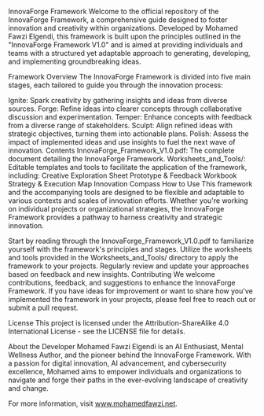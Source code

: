 InnovaForge Framework
Welcome to the official repository of the InnovaForge Framework, a comprehensive guide designed to foster innovation and creativity within organizations. Developed by Mohamed Fawzi Elgendi, this framework is built upon the principles outlined in the "InnovaForge Framework V1.0" and is aimed at providing individuals and teams with a structured yet adaptable approach to generating, developing, and implementing groundbreaking ideas.

Framework Overview
The InnovaForge Framework is divided into five main stages, each tailored to guide you through the innovation process:

Ignite: Spark creativity by gathering insights and ideas from diverse sources.
Forge: Refine ideas into clearer concepts through collaborative discussion and experimentation.
Temper: Enhance concepts with feedback from a diverse range of stakeholders.
Sculpt: Align refined ideas with strategic objectives, turning them into actionable plans.
Polish: Assess the impact of implemented ideas and use insights to fuel the next wave of innovation.
Contents
InnovaForge_Framework_V1.0.pdf: The complete document detailing the InnovaForge Framework.
Worksheets_and_Tools/: Editable templates and tools to facilitate the application of the framework, including:
Creative Exploration Sheet
Prototype & Feedback Workbook
Strategy & Execution Map
Innovation Compass
How to Use
This framework and the accompanying tools are designed to be flexible and adaptable to various contexts and scales of innovation efforts. Whether you're working on individual projects or organizational strategies, the InnovaForge Framework provides a pathway to harness creativity and strategic innovation.

Start by reading through the InnovaForge_Framework_V1.0.pdf to familiarize yourself with the framework's principles and stages.
Utilize the worksheets and tools provided in the Worksheets_and_Tools/ directory to apply the framework to your projects.
Regularly review and update your approaches based on feedback and new insights.
Contributing
We welcome contributions, feedback, and suggestions to enhance the InnovaForge Framework. If you have ideas for improvement or want to share how you've implemented the framework in your projects, please feel free to reach out or submit a pull request.

License
This project is licensed under the Attribution-ShareAlike 4.0 International License - see the LICENSE file for details.

About the Developer
Mohamed Fawzi Elgendi is an AI Enthusiast, Mental Wellness Author, and the pioneer behind the InnovaForge Framework. With a passion for digital innovation, AI advancement, and cybersecurity excellence, Mohamed aims to empower individuals and organizations to navigate and forge their paths in the ever-evolving landscape of creativity and change.

For more information, visit www.mohamedfawzi.net.
